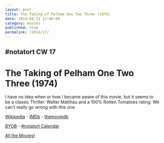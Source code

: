 ```yaml
---
layout: post
title: The Taking of Pelham One Two Three (1974)
date: 2014-04-21 12:00:00
category: movies
published: true
permalink: /2014/17/
---
```


## \#notatort CW 17
# The Taking of Pelham One Two Three \(1974\)

I have no idea when or how I became aware of this movie, but it seems to be a classic Thriller. Walter Matthau and a 100% Rotten Tomatoes rating: We can't really go wrong with this one.

<a href="http://en.wikipedia.org/wiki/The_Taking_of_Pelham_One_Two_Three_(1974_film)">Wikipedia</a> - [IMDb](http://www.imdb.com/title/tt0072251/?ref_=fn_al_tt_3) - [themoviedb](http://www.themoviedb.org/movie/8333-the-taking-of-pelham-one-two-three)

<a href="http://en.wikipedia.org/wiki/BYOB_(beverage)">BYOB</a> - <a href="webcal://p09-calendarws.icloud.com/ca/subscribe/1/njhFKcFiNF5cQxQ-plsJccGfbuvf1pXvgKeMqimgE4ZFRgZps-DrReteg83YbLJaRhjuvwVD1DJ3eqmzmueLudNx8k_GF1p4khyUtrXpRxo">#notatort Calendar</a>

[All the Movies!](http://notatort.com/allthemovies/)

<!--include jquery & backstretch-->

<script type="text/javascript" src="https://ajax.googleapis.com/ajax/libs/jquery/1.7.2/jquery.min.js"></script>

<script type="text/javascript" src="http://notatort.com/jquery.backstretch.min.js"></script>

<script type="text/javascript">

$(function(){

     $(window).resize(function(){
     
         if($(this).width() >= 767){
         
             $.backstretch("http://notatort.com/bg1417.jpg", {speed: 150});
             
         }
         
      })
      
      .resize();//trigger resize on page load
      
});

</script>
